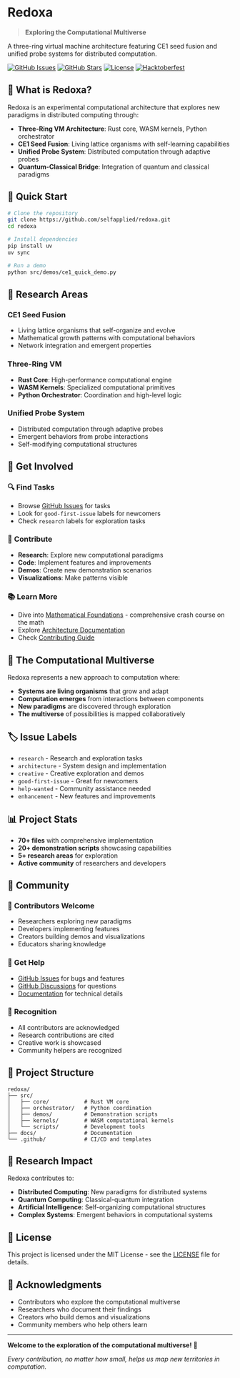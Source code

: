 # Redoxa

> **Exploring the Computational Multiverse**

A three-ring virtual machine architecture featuring CE1 seed fusion and unified probe systems for distributed computation.

[![GitHub Issues](https://img.shields.io/github/issues/selfapplied/redoxa)](https://github.com/selfapplied/redoxa/issues)
[![GitHub Stars](https://img.shields.io/github/stars/selfapplied/redoxa)](https://github.com/selfapplied/redoxa/stargazers)
[![License](https://img.shields.io/badge/license-MIT-blue.svg)](LICENSE)
[![Hacktoberfest](https://img.shields.io/badge/Hacktoberfest-friendly-orange.svg)](https://hacktoberfest.digitalocean.com/)

## 🌟 What is Redoxa?

Redoxa is an experimental computational architecture that explores new paradigms in distributed computing through:

- **Three-Ring VM Architecture**: Rust core, WASM kernels, Python orchestrator
- **CE1 Seed Fusion**: Living lattice organisms with self-learning capabilities
- **Unified Probe System**: Distributed computation through adaptive probes
- **Quantum-Classical Bridge**: Integration of quantum and classical paradigms

## 🚀 Quick Start

```bash
# Clone the repository
git clone https://github.com/selfapplied/redoxa.git
cd redoxa

# Install dependencies
pip install uv
uv sync

# Run a demo
python src/demos/ce1_quick_demo.py
```

## 🔬 Research Areas

### CE1 Seed Fusion
- Living lattice organisms that self-organize and evolve
- Mathematical growth patterns with computational behaviors
- Network integration and emergent properties

### Three-Ring VM
- **Rust Core**: High-performance computational engine
- **WASM Kernels**: Specialized computational primitives  
- **Python Orchestrator**: Coordination and high-level logic

### Unified Probe System
- Distributed computation through adaptive probes
- Emergent behaviors from probe interactions
- Self-modifying computational structures

## 🎯 Get Involved

### 🔍 **Find Tasks**
- Browse [GitHub Issues](https://github.com/selfapplied/redoxa/issues) for tasks
- Look for `good-first-issue` labels for newcomers
- Check `research` labels for exploration tasks

### 🎨 **Contribute**
- **Research**: Explore new computational paradigms
- **Code**: Implement features and improvements
- **Demos**: Create new demonstration scenarios
- **Visualizations**: Make patterns visible

### 📚 **Learn More**
- Dive into [Mathematical Foundations](docs/math.md) - comprehensive crash course on the math
- Explore [Architecture Documentation](docs/architecture.md)
- Check [Contributing Guide](CONTRIBUTING.md)

## 🌌 The Computational Multiverse

Redoxa represents a new approach to computation where:
- **Systems are living organisms** that grow and adapt
- **Computation emerges** from interactions between components
- **New paradigms** are discovered through exploration
- **The multiverse** of possibilities is mapped collaboratively

## 🏷️ Issue Labels

- `research` - Research and exploration tasks
- `architecture` - System design and implementation
- `creative` - Creative exploration and demos
- `good-first-issue` - Great for newcomers
- `help-wanted` - Community assistance needed
- `enhancement` - New features and improvements

## 📊 Project Stats

- **70+ files** with comprehensive implementation
- **20+ demonstration scripts** showcasing capabilities
- **5+ research areas** for exploration
- **Active community** of researchers and developers

## 🤝 Community

### 🌟 **Contributors Welcome**
- Researchers exploring new paradigms
- Developers implementing features
- Creators building demos and visualizations
- Educators sharing knowledge

### 💬 **Get Help**
- [GitHub Issues](https://github.com/selfapplied/redoxa/issues) for bugs and features
- [GitHub Discussions](https://github.com/selfapplied/redoxa/discussions) for questions
- [Documentation](docs/) for technical details

### 🎉 **Recognition**
- All contributors are acknowledged
- Research contributions are cited
- Creative work is showcased
- Community helpers are recognized

## 📁 Project Structure

```
redoxa/
├── src/
│   ├── core/           # Rust VM core
│   ├── orchestrator/   # Python coordination
│   ├── demos/          # Demonstration scripts
│   ├── kernels/        # WASM computational kernels
│   └── scripts/        # Development tools
├── docs/               # Documentation
└── .github/            # CI/CD and templates
```

## 🔬 Research Impact

Redoxa contributes to:
- **Distributed Computing**: New paradigms for distributed systems
- **Quantum Computing**: Classical-quantum integration
- **Artificial Intelligence**: Self-organizing computational structures
- **Complex Systems**: Emergent behaviors in computational systems

## 📄 License

This project is licensed under the MIT License - see the [LICENSE](LICENSE) file for details.

## 🌟 Acknowledgments

- Contributors who explore the computational multiverse
- Researchers who document their findings
- Creators who build demos and visualizations
- Community members who help others learn

---

**Welcome to the exploration of the computational multiverse!** 🌌

*Every contribution, no matter how small, helps us map new territories in computation.*
